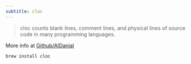 ```yaml
---
subtitle: cloc
---
```


> cloc counts blank lines, comment lines, and physical lines of source code in many programming languages.

More info at [Github/AlDanial](https://github.com/AlDanial/cloc/)

```sh
brew install cloc
```
